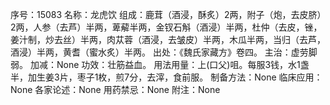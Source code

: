 序号：15083
名称：龙虎饮
组成：鹿茸（酒浸，酥炙）2两，附子（炮，去皮脐）2两，人参（去芦）半两，萆薢半两，金钗石斛（酒浸）半两，杜仲（去皮，锉，姜汁制，炒去丝）半两，肉苁蓉（酒浸，去皱皮）半两，木瓜半两，当归（去芦，酒浸）半两，黄耆（蜜水炙）半两。
出处：《魏氏家藏方》卷四。
主治：虚劳脚弱。
加减：None
功效：壮筋益血。
用法用量：上(口父)咀。每服3钱，水1盏半，加生姜3片，枣子1枚，煎7分，去滓，食前服。
制备方法：None
临床应用：None
各家论述：None
用药禁忌：None
附注：None
